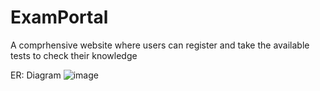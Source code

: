 # ExamPortal
A comprhensive website where users can register and take the available tests to check their knowledge

ER: Diagram
![image](https://github.com/VivDama/ExamPortal/assets/153898256/b8b0d7d8-508e-4ae0-9031-3f93ece74d6b)
